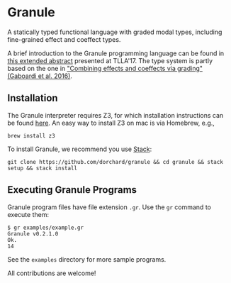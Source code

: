 # Granule
A statically typed functional language with graded modal types, including fine-grained effect and coeffect types.

A brief introduction to the Granule programming language can be found in [this extended abstract](http://www.cs.ox.ac.uk/conferences/fscd2017/preproceedings_unprotected/TLLA_Orchard.pdf) presented at TLLA'17. The type system is partly based on the one in ["Combining effects and coeffects via grading" (Gaboardi et al. 2016)](https://www.cs.kent.ac.uk/people/staff/dao7/publ/combining-effects-and-coeffects-icfp16.pdf).

## Installation

The Granule interpreter requires Z3, for which installation instructions can be found [here](https://github.com/Z3Prover/z3). An easy way to install Z3 on mac is via Homebrew, e.g.,

    brew install z3

To install Granule, we recommend you use [Stack](https://docs.haskellstack.org/en/stable/README/):

    git clone https://github.com/dorchard/granule && cd granule && stack setup && stack install

## Executing Granule Programs

Granule program files have file extension `.gr`. Use the `gr` command to execute them:

    $ gr examples/example.gr
    Granule v0.2.1.0
    Ok.
    14

See the `examples` directory for more sample programs.

All contributions are welcome!

